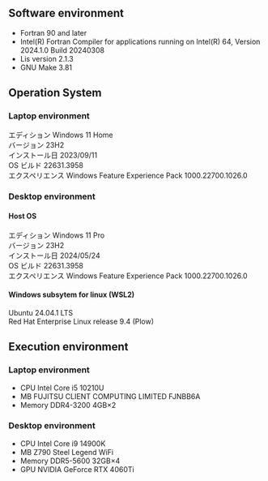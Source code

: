 ## Software environment
* Fortran 90 and later
* Intel(R) Fortran Compiler for applications running on Intel(R) 64, Version 2024.1.0 Build 20240308
* Lis version 2.1.3
* GNU Make 3.81

## Operation System
### Laptop environment
エディション	Windows 11 Home <br>
バージョン	23H2 <br>
インストール日	2023/09/11 <br>
OS ビルド	22631.3958 <br>
エクスペリエンス	Windows Feature Experience Pack 1000.22700.1026.0

### Desktop environment
#### Host OS
エディション	Windows 11 Pro <br>
バージョン	23H2 <br>
インストール日	2024/05/24 <br>
OS ビルド	22631.3958 <br>
エクスペリエンス	Windows Feature Experience Pack 1000.22700.1026.0

#### Windows subsytem for linux (WSL2)
Ubuntu 24.04.1 LTS <br>
Red Hat Enterprise Linux release 9.4 (Plow)




## Execution environment
### Laptop environment
* CPU Intel Core i5 10210U
* MB FUJITSU CLIENT COMPUTING LIMITED FJNBB6A
* Memory DDR4-3200 4GB×2

### Desktop environment
* CPU Intel Core i9 14900K
* MB Z790 Steel Legend WiFi
* Memory DDR5-5600 32GB×4
* GPU NVIDIA GeForce RTX 4060Ti
